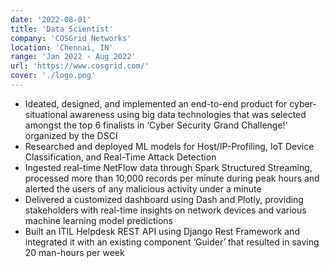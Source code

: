 ```yaml
---
date: '2022-08-01'
title: 'Data Scientist'
company: 'COSGrid Networks'
location: 'Chennai, IN'
range: 'Jan 2022 - Aug 2022'
url: 'https://www.cosgrid.com/'
cover: './logo.png'
---
```


- Ideated, designed, and implemented an end-to-end product for cyber-situational awareness using big data technologies that was selected amongst the top 6 finalists in ‘Cyber Security Grand Challenge!’ organized by the DSCI
- Researched and deployed ML models for Host/IP-Profiling, IoT Device Classification, and Real-Time Attack Detection
- Ingested real-time NetFlow data through Spark Structured Streaming, processed more than 10,000 records per minute during peak hours and alerted the users of any malicious activity under a minute
- Delivered a customized dashboard using Dash and Plotly, providing stakeholders with real-time insights on network devices and various machine learning model predictions
- Built an ITIL Helpdesk REST API using Django Rest Framework and integrated it with an existing component ‘Guider’ that resulted in saving 20 man-hours per week